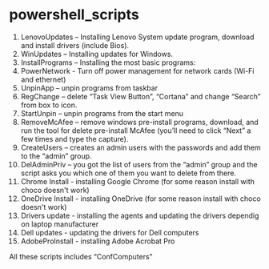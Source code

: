 # powershell_scripts
1. LenovoUpdates – Installing Lenovo System update program, download and install drivers (include Bios).
2. WinUpdates – Installing updates for Windows.
3. InstallPrograms – Installing the most basic programs:
4.	PowerNetwork - Turn off power management for network cards (Wi-Fi and ethernet)
5.	UnpinApp – unpin programs from taskbar
6.	RegChange – delete “Task View Button”, “Cortana” and change “Search” from box to icon.
7.	StartUnpin – unpin programs from the start menu
8.	RemoveMcAfee – remove windows pre-install programs, download, and run the tool for delete pre-install McAfee (you’ll need to click “Next” a few times and       type the capture).
9.	CreateUsers – creates an admin users with the passwords and add them to the “admin” group.
10.	DelAdminPriv – you got the list of users from the “admin” group and the script asks you which one of them you want to delete from there.
11. Chrome Install - installing Google Chrome (for some reason install with choco doesn't work)
12. OneDrive Install - installing OneDrive (for some reason install with choco doesn't work)
13. Drivers update - installing the agents and updating the drivers dependig on laptop manufacturer
14. Dell updates - updating the drivers for Dell computers
15. AdobeProInstall - installing Adobe Acrobat Pro

All these scripts includes “ConfComputers”

